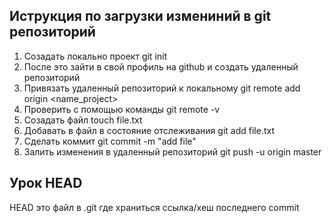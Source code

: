 ## Иструкция по загрузки измениний в git репозиторий
1. Созадать локально проект git init
2. После это зайти в свой профиль на github и создать удаленный репозиторий
3. Привязать удаленный репозиторий к локальному git remote add origin <name_project>
4. Проверить с помощью команды git remote -v
5. Созадать файл touch file.txt
6. Добавать в файл в состояние отслеживания git add file.txt
7. Сделать коммит git commit -m "add file"
8. Залить изменения в удаленный репозиторий  git push -u origin master

## Урок HEAD
HEAD это файл в .git где храниться ссылка/хеш последнего commit